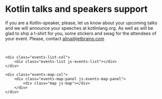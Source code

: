 ---
---

# Kotlin talks and speakers support

If you are a Kotlin-speaker, please, let us know about your upcoming talks and we will announce your speeches at kotlinlang.org. As well as will be glad to ship a t-shirt for you, some stickers and swag for the attendees of your event. Please, contact alina@jetbrains.com

<br/>


<div id="events" class="events">

    <div class="events-list-col">
        <div class="events-list js-events-list"></div>
    </div>

    <div class="events-map-col">
        <div class="events-map-panel js-events-map-panel">
            <div class="map js-map"></div>
        </div>
    </div>

</div>

<script src="{{ url_for('static', filename='events.js') }}"></script>
<link rel="stylesheet" href="{{ url_for('static', filename='events.css') }}">